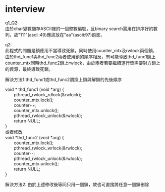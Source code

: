 # interview  

q1_Q2:  
由於char變數儲存ASCII裡的一個整數編號，且binary search需用在排序好的數列，故"111"(ascii:49)應該放在"aa"(ascii:97)前面。

q2:  
此程式的問題是鎖應用不當導致死鎖，同時使用counter_mtx及rwlock兩個鎖，由於thd_func1與thd_func2兩者使用鎖的順序相反，有可能導致thd_func1鎖上counter_mtx同時thd_func2鎖上rwlock，由於兩者若要繼續運行皆需要對方鎖上的資源，最終導致死鎖。

解決方法1:thd_func1或thd_func2調換上鎖與解鎖的先後順序

void * thd_func1 (void *arg) {  
&emsp;&emsp;pthread_rwlock_rdlock(&rwlock);  
&emsp;&emsp;counter_mtx.lock();  
&emsp;&emsp;counter++;  
&emsp;&emsp;counter_mtx.unlock();  
&emsp;&emsp;pthread_rwlock_unlock(&rwlock);  
&emsp;&emsp;return NULL;  
}  
或者修改  
void *thd_func2 (void *arg) {  
&emsp;&emsp;counter_mtx.lock();  
&emsp;&emsp;pthread_rwlock_wrlock(&rwlock);  
&emsp;&emsp;counter--;  
&emsp;&emsp;pthread_rwlock_unlock(&rwlock);  
&emsp;&emsp;counter_mtx.unlock();  
&emsp;&emsp;return NULL;  
}

解決方法2: 由於上述修改後等同只用一個鎖，故也可直接將任意一個鎖刪除

